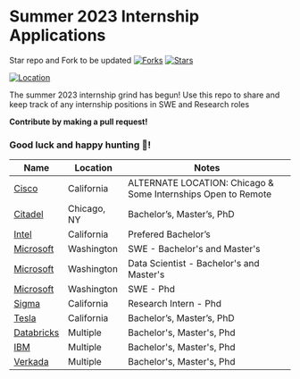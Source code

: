 # Summer 2023 Internship Applications


Star repo and Fork to be updated
[![Forks](https://img.shields.io/github/forks/hb0313/Summer2023-Intern?style=social)](https://github.com/hb0313/Summer2023-Intern/fork)
[![Stars](https://img.shields.io/github/stars/hb0313/Summer2023-Intern?style=social)](https://github.com/hb0313/Summer2023-Intern/stargazers)

[![Location](https://img.shields.io/badge/location-US-success)](https://www.google.com/maps/place/United+States/data=!4m2!3m1!1s0x54eab584e432360b:0x1c3bb99243deb742?sa=X&ved=2ahUKEwipmabUlu36AhW-F1kFHUqgDCIQ8gF6BAgJEAE)

The summer 2023 internship grind has begun! Use this repo to share and keep track of any internship positions in SWE and Research roles

**Contribute by making a pull request!**  

### Good luck and happy hunting :tada:!

| Name  |  Location |  Notes |
|---|---|-------------|
|[Cisco](https://jobs.cisco.com/jobs/ProjectDetail/Full-Stack-Software-Engineer-Intern-Summer-2023-Meraki/1368018) | California | ALTERNATE LOCATION: Chicago & Some Internships Open to Remote |
|[Citadel](https://www.citadelsecurities.com/careers/details/software-engineer-intern-us/) | Chicago, NY | Bachelor’s, Master’s, PhD |
|[Intel](https://jobs.intel.com/job/santa-clara/microsoft-partnerships-engineer-intern/41147/37905519360) | California | Prefered Bachelor’s |
|[Microsoft](https://careers.microsoft.com/students/us/en/job/1388845/Software-Engineering-Intern-Opportunities-for-University-Students-United-States) | Washington | SWE - Bachelor's and Master's |
|[Microsoft](https://careers.microsoft.com/students/us/en/job/1371270/Data-Applied-Sciences-Intern-Opportunities-for-University-Students) | Washington | Data Scientist - Bachelor's and Master's |
|[Microsoft](https://careers.microsoft.com/students/us/en/job/1370686/Software-Engineering-PhD-Intern-Opportunities) | Washington | SWE - Phd |
|[Sigma](https://boards.greenhouse.io/sigmacomputing/jobs/4353710003) | California | Research Intern - Phd |
|[Tesla](https://www.tesla.com/careers/search/job/software-engineering-internship-summer-2023-153316) | California | Bachelor’s, Master’s, PhD |
|[Databricks](https://www.databricks.com/company/careers/open-positions?department=universityrecruiting&location=all) | Multiple | Bachelor's, Master's, Phd |
|[IBM](https://www.ibm.com/employment/#jobs?%23jobs=&job-search=Internship%2520summer) | Multiple | Bachelor's, Master's, Phd |
|[Verkada](https://jobs.lever.co/verkada?department=Engineering&commitment=Intern) | Multiple | Bachelor's, Master's, Phd |






